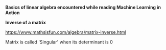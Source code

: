 **Basics of linear algebra encountered while reading Machine Learning in Action**

**Inverse of a matrix**

https://www.mathsisfun.com/algebra/matrix-inverse.html

Matrix is called 'Singular' when its determinant is 0

